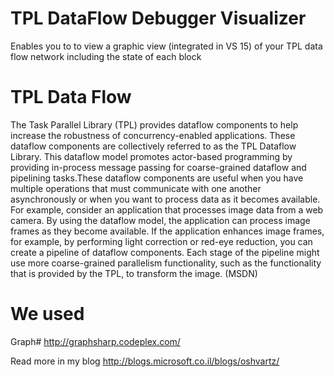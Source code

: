 # TPL DataFlow Debugger Visualizer
Enables you to to view a graphic view (integrated in VS 15) of your TPL data flow network including the state of each block
# TPL Data Flow
The Task Parallel Library (TPL) provides dataflow components to help increase the robustness of concurrency-enabled applications. These dataflow components are collectively referred to as the TPL Dataflow Library. This dataflow model promotes actor-based programming by providing in-process message passing for coarse-grained dataflow and pipelining tasks.These dataflow components are useful when you have multiple operations that must communicate with one another asynchronously or when you want to process data as it becomes available. For example, consider an application that processes image data from a web camera. By using the dataflow model, the application can process image frames as they become available. If the application enhances image frames, for example, by performing light correction or red-eye reduction, you can create a pipeline of dataflow components. Each stage of the pipeline might use more coarse-grained parallelism functionality, such as the functionality that is provided by the TPL, to transform the image. (MSDN)

# We used
Graph# http://graphsharp.codeplex.com/


Read more in my blog
http://blogs.microsoft.co.il/blogs/oshvartz/

